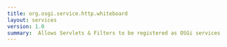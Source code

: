 ```yaml
---
title: org.osgi.service.http.whiteboard
layout: services
version: 1.0
summary:  Allows Servlets & Filters to be registered as OSGi services 
---
```

